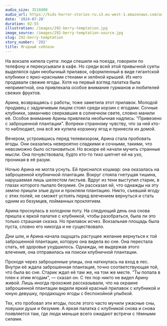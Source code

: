 ```yaml
---
audio_size: 3518400
audio_url: https://kids-horror-stories-ru.s3.eu-west-1.amazonaws.com/audio/292-berry-temptation.mp3
date: '2024-07-28'
duration: 02:55
illustration: /images/292-berry-temptation.jpg
image_source: /images/292-berry-temptation-source.jpg
slug: 292-berry-temptation
story_number: '292'
title: Ягодный соблазн
---
```


На вокзале кипела суета: люди спешили на поезда, говорили по телефону и перекусывали в кафе. Но среди всей этой привычной суеты выделялся один необычный прилавок, оформленный в виде гигантской клубники с ярко-красными стенами и зелёной крышей. Из него продавали свежие ягоды. Хотя на первый взгляд палатка была неприметной, она привлекала особое внимание гурманов и любителей свежих фруктов.

Арина, возвращаясь с работы, тоже заметила этот прилавок. Молодой продавец с задумчивым лицом стоял среди корзин с ягодами. Сочные клубники, заманчиво сверкавшие в солнечном свете, словно манили её. Особое внимание Арины привлекла необычная надпись: "Привезено с заброшенной плантации". Вопреки странному чувству, что за ней кто-то наблюдает, она всё же купила корзинку ягод и принесла их домой.

Вечером, устроившись перед телевизором, Арина стала пробовать ягоды. Они оказались невероятно сладкими и сочными, такими, что невозможно было остановиться. Но вскоре её начали мучить странные мысли. Она почувствовала, будто кто-то тихо шепчет ей на ухо, проникая в её разум.

Ночью Арина не могла уснуть. Ей приснился кошмар: она оказалась на заброшенной клубничной плантации. Вокруг стояла гнетущая тишина, нарушаемая лишь шелестом листьев. Вдруг из тени выступил старик, в глазах которого пылало безумие. Он рассказал ей, что однажды на эту землю пришли злые духи и прокляли плантацию. Никто, съевший ягоду с этих полей, не сможет устоять перед влечением вернуться и стать одним из безумцев, пойманных проклятием.

Арина проснулась в холодном поту. На следующий день она снова пришла к яркой палатке с клубникой, чтобы разобраться, была ли это только страшная сказка. Но прилавок исчез. Вокзальная площадь была пуста, словно его никогда и не существовало.

Дни шли, и Арина начала ощущать растущее желание вернуться к той заброшенной плантации, которую она видела во сне. Она перестала спать, её здоровье ухудшилось. Однажды, не выдержав этого влечения, она отправилась на поиски клубничной плантации.

Проходя через заброшенные улицы, она наткнулась на вход в лес. Внутри её ждала заброшенная плантация, точно соответствующая той, что была во сне. Старик ждал её там же, на том же месте. "Ты попала в плен к этим ягодам", — сказал он. С тех пор никто не видел Арину живой. Лишь иногда прохожие рассказывали, что на окраине заброшенной плантации видели яркий красный прилавок с клубникой и юную девушку, продающую ягоды с беспокойной улыбкой.

Тех, кто пробовал эти ягоды, после этого часто мучили ужасные сны, ловушки души и безумие. А яркая палатка с клубникой снова и снова появляется там, где люди меньше всего ожидают встречи с тёмными силами.